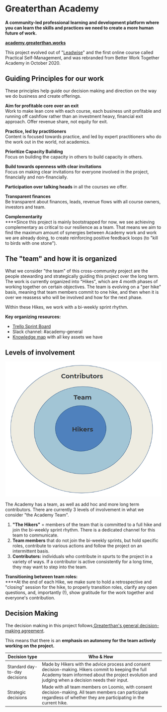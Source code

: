 # Greaterthan Academy

**A community-led professional learning and development platform where you can learn the skills and practices we need to create a more human future of work.**&#x20;

****[**academy.greaterthan.works** ](http://academy.greaterthan.works)****

This project evolved out of "[Leadwise](http://academy.leadwise.co)" and the first online course called Practical Self-Management, and was rebranded from Better Work Together Academy in October 2020.&#x20;

## Guiding Principles for our work

These principles help guide our decision making and direction on the way we do business and create offerings.

**Aim for profitable core over an exit** \
Work to make lean core with each course, each business unit profitable and running off cashflow rather than an investment heavy, financial exit approach. Offer revenue share, not equity for exit.

**Practice, led by practitioners** \
Content is focused towards practice, and led by expert practitioners who do the work out in the world, not academics.

**Prioritize Capacity Building** \
Focus on building the capacity in others to build capacity in others.

**Build towards openness with clear invitations** \
Focus on making clear invitations for everyone involved in the project, financially and non-financially.

**Participation over talking heads** in all the courses we offer.

**Transparent finances** \
Be transparent about finances, leads, revenue flows with all course owners, investors and team.

**Complementarity**\
****Since this project is mainly bootstrapped for now, we see achieving complementary as critical to our resilience as a team. That means we aim to find the maximum amount of synergies between Academy work and work we are already doing, to create reinforcing positive feedback loops (to "kill to birds with one stone").&#x20;

## The "team" and how it is organized

What we consider "the team" of this cross-community project are the people stewarding and strategically guiding this project over the long term. The work is currently organized into "Hikes", which are 4 month phases of working together on certain objectives. The team is evolving on a "per hike" basis, meaning  that team members commit to one hike, and then when it is over we reassess who will be involved and how for the next phase.&#x20;

Within these Hikes, we work with a bi-weekly sprint rhythm.&#x20;

**Key organizing resources:**

* [Trello Sprint Board](https://trello.com/b/C0IChuw2)
* Slack channel: #academy-general
* [Knowledge map](https://www.mindmeister.com/1206231748?t=AY8cAprpqD) with all key assets we have&#x20;

## Levels of involvement

![](<../.gitbook/assets/image (6) (1).png>)

The Academy has a team, as well as add hoc and more long term contributors. There are currently 3 levels of involvement in what we consider "the Academy Team".&#x20;

1. **"The Hikers"** = members of the team that is committed to a full hike and join the bi-weekly sprint rhythm. There is a dedicated channel for this team to communicate.&#x20;
2. **Team members** that do not join the bi-weekly sprints, but hold specific roles, contribute to various actions and follow the project on an intermittent basis.&#x20;
3. **Contributors:** individuals who contribute in spurts to the project in a variety of ways. If a contributor is active consistently for a long time, they may want to step into the team.

**Transitioning between team roles:** \
****At the end of each Hike, we make sure to hold a retrospective and "closing" session for the hike, to properly transition roles, clarify any open questions, and, importantly (!), show gratitude for the work together and everyone's contribution.&#x20;

## Decision Making

The decision making in this project follows[ Greaterthan's general decision-making agreement](../agreements/decision-making-agreement.md).&#x20;

This means that there is an **emphasis on autonomy for the team actively working on the project.**&#x20;

| **Decision type**             | Who & How                                                                                                                                                                                               |
| ----------------------------- | ------------------------------------------------------------------------------------------------------------------------------------------------------------------------------------------------------- |
| Standard day-to-day decisions | Made by Hikers with the advice process and consent decision-making. Hikers commit to keeping the full Academy team informed about the project evolution and judging when a decision needs their input.  |
| Strategic decisions           | Made with all team members on Loomio, with consent decision-making. All team members can participate regardless of whether they are participating in the current hike.                                  |



